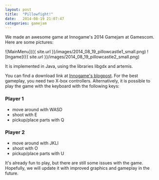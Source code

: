 ```yaml
---
layout: post
title:  "Pillowfight!"
date:   2014-08-19 21:07:47
categories: gamejam
---
```


We made an awesome game at Innogame's 2014 Gamejam at Gamescom. Here are some pictures:

![MainMenu]({{ site.url }}/images/2014_08_19_pillowcastle1_small.png)
![Ingame]({{ site.url }}/images/2014_08_19_pillowcastle2_small.png)

It is implemented in Java, using the libraries libgdx and artemis.

You can find a download link at [Innogame's blogpost](http://www.innogames.com/de/blog/2014/08/games-jam/#). For the best gameplay, you need two X-box controllers. Alternatively, it is possible to play the game with the keyboard with the following keys:

### Player 1
* move around with WASD
* shoot with E
* pickup/place parts with Q

### Player 2
* move around with JKLI
* shoot with O
* pickup/place parts with U

It's already fun to play, but there are still some issues with the game. Hopefully, we will update it with improved graphics and gameplay in the future.


